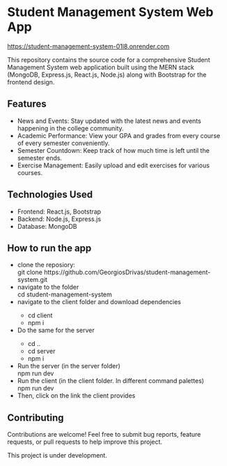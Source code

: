 <h1>Student Management System Web App</h1>
<a href="https://student-management-system-01l8.onrender.com" title="Live Link">https://student-management-system-01l8.onrender.com</a>

<p>This repository contains the source code for a comprehensive Student Management System web application built using the MERN stack (MongoDB, Express.js, React.js, Node.js) along with Bootstrap for the frontend design.</p>

<h2>Features</h2>
<ul>
  <li>News and Events: Stay updated with the latest news and events happening in the college community.</li>
  <li>Academic Performance: View your GPA and grades from every course of every semester conveniently.</li>
  <li>Semester Countdown: Keep track of how much time is left until the semester ends.</li>
  <li>Exercise Management: Easily upload and edit exercises for various courses.</li>
</ul>
<h2>Technologies Used</h2>
<ul>
  <li>Frontend: React.js, Bootstrap</li>
  <li>Backend: Node.js, Express.js</li>
  <li>Database: MongoDB</li>
</ul>

<h2>How to run the app</h2>
<ul>
  <li>clone the reposiory:</li> 
git clone https://github.com/GeorgiosDrivas/student-management-system.git

<li>navigate to the folder</li>
cd student-management-system

<li>navigate to the client folder and download dependencies</li>
  <ul>
    <li>cd client</li>
    <li>npm i</li>
  </ul>

<li>Do the same for the server</li>
  <ul>
    <li>cd ..</li>
    <li>cd server</li>
    <li>npm i</li>
  </ul>
<li>Run the server (in the server folder)</li>
npm run dev

<li>Run the client (in the client folder. In different command palettes)</li>
npm run dev

<li>Then, click on the link the client provides</li>
</ul>

<h2>Contributing</h2>
Contributions are welcome! Feel free to submit bug reports, feature requests, or pull requests to help improve this project.
<p>This project is under development.</p>
